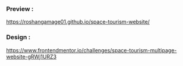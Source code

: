 ### Preview : 
https://roshangamage01.github.io/space-tourism-website/

### Design :
https://www.frontendmentor.io/challenges/space-tourism-multipage-website-gRWj1URZ3
